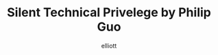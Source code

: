 ---
author: elliott
layout: post
title: "Silent Technical Privelege by Philip Guo"
categories: reading
link: https://slate.com/technology/2014/01/programmer-privilege-as-an-asian-male-computer-science-major-everyone-gave-me-the-benefit-of-the-doubt.html
---